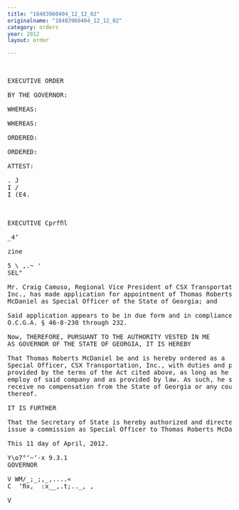 ```yaml
---
title: "18483960404_12_12_02"
originalname: "18483960404_12_12_02"
category: orders
year: 2012
layout: order

---
```

<pre>
 

EXECUTIVE ORDER

BY THE GOVERNOR:

WHEREAS:

WHEREAS:

ORDERED:

ORDERED:

ATTEST:

. J
I /
I (E4.



EXECUTIVE Cprfﬁl

_4‘

zine

5 \ ,.~ '
SEL" 

Mr. Craig Camuso, Regional Vice President of CSX Transportation,
Inc., has made application for appointment of Thomas Roberts
McDaniel as Special Officer of the State of Georgia; and

Said application appears to be in due form and in compliance with
O.C.G.A. § 46-8-230 through 232.

Now, THEREFORE, PURSUANT TO THE AUTHORITY VESTED IN ME
AS GOVERNOR OF THE STATE OF GEORGIA, IT IS HEREBY

That Thomas Roberts McDaniel be and is hereby ordered as a
Special Officer, CSX Transportation, Inc., with duties and powers as
provided by the terms of the Act cited above, as long as he is in the
employ of said company and as provided by law. As such, he shall
receive no compensation from the State of Georgia or any county
thereof.

IT IS FURTHER

That the Secretary of State is hereby authorized and directed to
issue a commission as Special Officer to Thomas Roberts McDaniel.

This 11 day of April, 2012.

Y\o7°‘~‘-x 9.3.1
GOVERNOR

V WM/_;_;,_,....«
C  ‘ﬁx,  :x__,.t;.._, ,

V

</pre>
